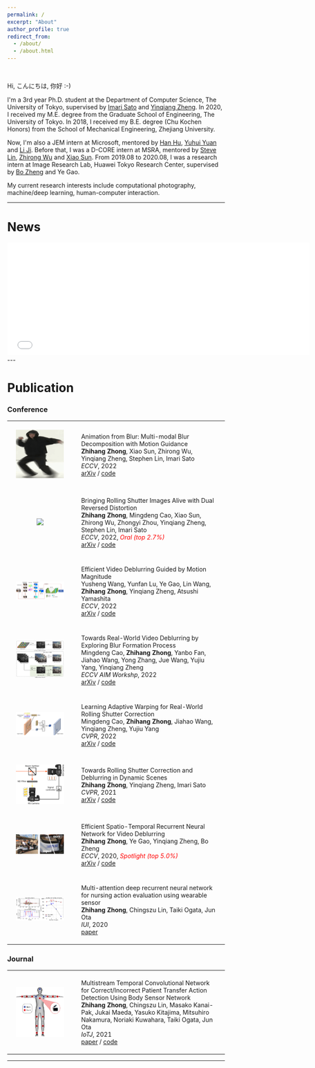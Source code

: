 ```yaml
---
permalink: /
excerpt: "About"
author_profile: true
redirect_from: 
  - /about/
  - /about.html
---
```


<br />

Hi, こんにちは, 你好 :-)

I'm a 3rd year Ph.D. student at the Department of Computer Science, The University of Tokyo, supervised by [Imari Sato](https://scholar.google.com/citations?user=gtfbzYwAAAAJ&hl=en) and [Yinqiang Zheng](https://scholar.google.com/citations?hl=en&user=JD-5DKcAAAAJ).
In 2020, I received my M.E. degree from the Graduate School of Engineering, The University of Tokyo.
In 2018, I received my B.E. degree (Chu Kochen Honors) from the School of Mechanical Engineering, Zhejiang University. 

Now, I'm also a JEM intern at Microsoft, mentored by [Han Hu](https://scholar.google.com/citations?user=Jkss014AAAAJ&hl=en), [Yuhui Yuan](https://scholar.google.com/citations?hl=en&user=PzyvzksAAAAJ) and [Li Ji](https://scholar.google.com/citations?hl=en&user=xyc52moAAAAJ).
Before that, I was a D-CORE intern at MSRA, mentored by [Steve Lin](https://scholar.google.com/citations?hl=en&user=c3PYmxUAAAAJ), [Zhirong Wu](https://scholar.google.com/citations?hl=en&user=lH4zgcIAAAAJ) and [Xiao Sun](https://scholar.google.com/citations?hl=en&user=wYIe0tYAAAAJ).
From 2019.08 to 2020.08, I was a research intern at Image Research Lab, Huawei Tokyo Research Center, supervised by [Bo Zheng](https://scholar.google.com/citations?hl=en&user=nFb63A4AAAAJ) and Ye Gao.

My current research interests include computational photography, machine/deep learning, human-computer interaction.

---

News
======

<iframe src="_pages/news.html" marginwidth="30" height="260" width="700" scrolling="yes" frameborder="0"></iframe>
---

Publication
======
### Conference

<head>
    <style>
    table,
    th,
    td {
        border: 0px solid darkgray;
    }
    </style><title></title>
</head>

<table style="width:100%;border:0px;border-spacing:0px;margin-right:auto;margin-left:auto;">
<tbody>
  <tr onmouseout="sfp_stop()" onmouseover="sfp_start()">
    <td style="padding:20px;width:25%;vertical-align:middle;text-align: center">
      <img src="images/animation-from-blur.gif" width="130">
    </td>
    <td style="padding:20px;width:75%;vertical-align:middle">
        <papertitle>Animation from Blur: Multi-modal Blur Decomposition with Motion Guidance</papertitle>
      <br>
      <strong>Zhihang Zhong</strong>,
      Xiao Sun,
      Zhirong Wu,
      Yinqiang Zheng,
      Stephen Lin,
      Imari Sato
      <br>
      <em>ECCV</em>, 2022
      <br>
      <a href="https://arxiv.org/abs/2207.10123">arXiv</a> / 
      <a href="https://github.com/zzh-tech/Animation-from-Blur">code</a>
    </td>
  </tr> 

  <tr onmouseout="sfp_stop()" onmouseover="sfp_start()">
    <td style="padding:20px;width:25%;vertical-align:middle;text-align: center">
        <img src='images/dual-reversed-rs.gif' width="130">
    </td>
    <td style="padding:20px;width:75%;vertical-align:middle">
        <papertitle>Bringing Rolling Shutter Images Alive with Dual Reversed Distortion</papertitle>
      <br>
      <strong>Zhihang Zhong</strong>,
       Mingdeng Cao,
       Xiao Sun,
       Zhirong Wu,
       Zhongyi Zhou,
       Yinqiang Zheng,
       Stephen Lin,
       Imari Sato
      <br>
      <em>ECCV</em>, 2022, <em style="color: red">Oral (top 2.7%)</em>
      <br>
      <a href="https://arxiv.org/abs/2203.06451">arXiv</a> / 
      <a href="https://github.com/zzh-tech/Dual-Reversed-RS">code</a>
    </td>
  </tr> 
    
  <tr onmouseout="sfp_stop()" onmouseover="sfp_start()">
    <td style="padding:20px;width:25%;vertical-align:middle;text-align: center">
        <img src='images/magnitude_prior.png' width="200">
    </td>
    <td style="padding:20px;width:75%;vertical-align:middle">
        <papertitle>Efficient Video Deblurring Guided by Motion Magnitude</papertitle>
      <br>
      Yusheng Wang, 
      Yunfan Lu, 
      Ye Gao, 
      Lin Wang, 
      <strong>Zhihang Zhong</strong>, 
      Yinqiang Zheng, 
      Atsushi Yamashita
      <br>
      <em>ECCV</em>, 2022
      <br>
      <a href="https://arxiv.org/abs/2207.13374">arXiv</a> / 
      <a href="https://github.com/sollynoay/MMP-RNN">code</a>
    </td>
  </tr>  

  <tr onmouseout="sfp_stop()" onmouseover="sfp_start()">
    <td style="padding:20px;width:25%;vertical-align:middle;text-align: center">
        <img src='images/blur_formation.png' width="160">
    </td>
    <td style="padding:20px;width:75%;vertical-align:middle">
        <papertitle>Towards Real-World Video Deblurring by Exploring Blur Formation Process</papertitle>
      <br>
      Mingdeng Cao,
      <strong>Zhihang Zhong</strong>, 
      Yanbo Fan,
      Jiahao Wang,
      Yong Zhang,
      Jue Wang,
      Yujiu Yang,
      Yinqiang Zheng
      <br>
      <em>ECCV AIM Workshp</em>, 2022
      <br>
      <a href="https://arxiv.org/abs/2208.13184">arXiv</a> / 
      <a href="https://github.com/ljzycmd/RAWBlur">code</a>
    </td>
  </tr>

  <tr onmouseout="sfp_stop()" onmouseover="sfp_start()">
    <td style="padding:20px;width:25%;vertical-align:middle;text-align: center">
        <img src='images/adaptive_warping.png' width="180">
    </td>
    <td style="padding:20px;width:75%;vertical-align:middle">
        <papertitle>Learning Adaptive Warping for Real-World Rolling Shutter Correction</papertitle>
      <br>
      Mingdeng Cao, 
      <strong>Zhihang Zhong</strong>, 
      Jiahao Wang, 
      Yinqiang Zheng, 
      Yujiu Yang
      <br>
      <em>CVPR</em>, 2022
      <br>
      <a href="https://arxiv.org/abs/2204.13886">arXiv</a> / 
      <a href="https://github.com/ljzycmd/BSRSC">code</a>
    </td>
  </tr>  

  <tr onmouseout="sfp_stop()" onmouseover="sfp_start()">
    <td style="padding:20px;width:25%;vertical-align:middle;text-align: center">
        <img src='images/beam_splitter_a.png' width="150">
    </td>
    <td style="padding:20px;width:75%;vertical-align:middle">
        <papertitle>Towards Rolling Shutter Correction and Deblurring in Dynamic Scenes</papertitle>
      <br>
      <strong>Zhihang Zhong</strong>,
      Yinqiang Zheng, 
      Imari Sato
      <br>
      <em>CVPR</em>, 2021
      <br>
      <a href="https://arxiv.org/abs/2104.01601">arXiv</a> / 
      <a href="https://github.com/zzh-tech/RSCD">code</a>
    </td>
  </tr>  

  <tr onmouseout="sfp_stop()" onmouseover="sfp_start()">
    <td style="padding:20px;width:30%;vertical-align:middle;text-align: center">
        <img src='images/2020_ECCV_deblur.png' width="220">
    </td>
    <td style="padding:20px;width:70%;vertical-align:middle">
        <papertitle>Efficient Spatio-Temporal Recurrent Neural Network for Video Deblurring</papertitle>
      <br>
      <strong>Zhihang Zhong</strong>,
      Ye Gao,
      Yinqiang Zheng,
      Bo Zheng
      <br>
      <em>ECCV</em>, 2020, <em style="color: red">Spotlight (top 5.0%)</em>
      <br>
      <a href="https://arxiv.org/abs/2106.16028">arXiv</a> / 
      <a href="https://github.com/zzh-tech/ESTRNN">code</a>
    </td>
  </tr>  

  <tr onmouseout="sfp_stop()" onmouseover="sfp_start()">
    <td style="padding:20px;width:30%;vertical-align:middle;text-align: center">
        <img src='images/layer.png' width="220">
    </td>
    <td style="padding:20px;width:70%;vertical-align:middle">
        <papertitle>Multi-attention deep recurrent neural network for nursing action evaluation using wearable sensor</papertitle>
      <br>
      <strong>Zhihang Zhong</strong>,
      Chingszu Lin,
      Taiki Ogata,
      Jun Ota
      <br>
      <em>IUI</em>, 2020
      <br>
      <a href="https://dl.acm.org/doi/abs/10.1145/3377325.3377530">paper</a>
    </td>
  </tr>  
</tbody>
</table>

### Journal
<table style="width:100%;border:0px;border-spacing:0px;margin-right:auto;margin-left:auto;">
<tbody>
  <tr onmouseout="sfp_stop()" onmouseover="sfp_start()">
    <td style="padding:20px;width:30%;vertical-align:middle;text-align: center">
        <img src='images/zhong10-3075477-large.jpg' width="140">
    </td>
    <td style="padding:20px;width:70%;vertical-align:middle">
        <papertitle>Multistream Temporal Convolutional Network for Correct/Incorrect Patient Transfer Action Detection Using Body Sensor Network</papertitle>
      <br>
      <strong>Zhihang Zhong</strong>,
      Chingszu Lin,
      Masako Kanai-Pak,
      Jukai Maeda,
      Yasuko Kitajima,
      Mitsuhiro Nakamura,
      Noriaki Kuwahara,
      Taiki Ogata,
      Jun Ota
      <br>
      <em>IoTJ</em>, 2021  
      <br>
      <a href="https://ieeexplore.ieee.org/document/9415629">paper</a> / 
      <a href="https://github.com/zzh-tech/Continuous-Action-Detection">code</a>  
    </td>
  </tr>  
</tbody>
</table>


---
<script type='text/javascript' id='clustrmaps' src='//cdn.clustrmaps.com/map_v2.js?cl=080808&w=500&t=tt&d=XXbPPAPR_Tykk65fLeKabiB6-HTFXjsQRAiCOlmsK7w&co=ffffff&cmo=3acc3a&cmn=ff5353&ct=808080'></script>